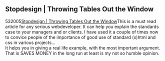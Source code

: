 <article><h1>Stopdesign &#124; Throwing Tables Out the Window</h1><time><span class="day">5</span><span class="month">3</span><span class="year">2005</span></time><a href="http://www.stopdesign.com/articles/throwing_tables/">Stopdesign | Throwing Tables Out the Window</a>This is a must read article for any serious webdeveloper. It can help you explain the standards case to your managers and or clients. I have used it a couple of times now to convice people of the importance of good use of standard (x)html and css in various projects...<br />It helps you in giving a real life example, with the most important argument. That is SAVES MONEY in the long run at least is my not so humble opinion.</article>